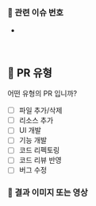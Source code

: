 ### 📌 관련 이슈 번호
- 
</br>

## 📝 PR 유형
어떤 유형의 PR 입니까?

- [ ] 파일 추가/삭제
- [ ] 리소스 추가
- [ ] UI 개발
- [ ] 기능 개발
- [ ] 코드 리펙토링
- [ ] 코드 리뷰 반영
- [ ] 버그 수정

### 📱 결과 이미지 또는 영상
